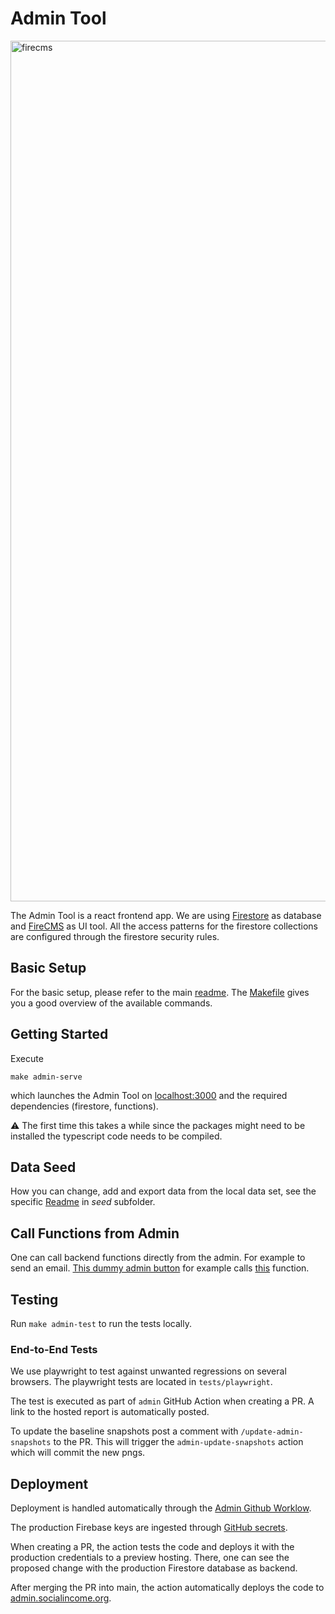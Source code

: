 # Admin Tool

<img width="1377" alt="firecms" src="https://user-images.githubusercontent.com/62838956/208391518-efd59a1d-6733-4ded-aff8-29ae8ac9bfbb.png">

The Admin Tool is a react frontend app. We are using
[Firestore](https://firebase.google.com/docs/firestore) as database and
[FireCMS](https://firecms.co/) as UI tool. All the access patterns for
the firestore collections are configured through the firestore security
rules.

## Basic Setup

For the basic setup, please refer to the main [readme](../README.md).
The [Makefile](Makefile) gives you a good overview of the available
commands.

## Getting Started

Execute

```
make admin-serve
```

which launches the Admin Tool on [localhost:3000](localhost:3000) and
the required dependencies (firestore, functions).

⚠️ The first time this takes a while since the packages might need to be
installed the typescript code needs to be compiled.

## Data Seed

How you can change, add and export data from the local data set, see the
specific [Readme](seed/README.md) in _seed_ subfolder.

## Call Functions from Admin

One can call backend functions directly from the admin. For example to
send an email.
[This dummy admin button](https://github.com/socialincome-san/public/blob/5eee5a7610e3402f47f6ff94bd810ee5713eb078/admin/src/CallDummyFunctionButton.tsx)
for example calls
[this](https://github.com/socialincome-san/public/blob/5eee5a7610e3402f47f6ff94bd810ee5713eb078/functions/src/dummy/dummyFunction.ts#L4)
function.

## Testing

Run `make admin-test` to run the tests locally.

### End-to-End Tests

We use playwright to test against unwanted regressions on several
browsers. The playwright tests are located in `tests/playwright`.

The test is executed as part of `admin` GitHub Action when creating
a PR. A link to the hosted report is automatically posted.

To update the baseline snapshots post a comment with
`/update-admin-snapshots` to the PR. This will trigger the
`admin-update-snapshots` action which will commit the new pngs.

## Deployment

Deployment is handled automatically through the
[Admin Github Worklow](../.github/workflows/admin.yml).

The production Firebase keys are ingested through
[GitHub secrets](<[url](https://docs.github.com/en/actions/security-guides/encrypted-secrets)>).

When creating a PR, the action tests the code and deploys it with the
production credentials to a preview hosting. There, one can see the
proposed change with the production Firestore database as backend.

After merging the PR into main, the action automatically deploys the
code to [admin.socialincome.org](https://admin.socialincome.org).
